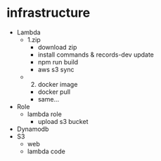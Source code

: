 # infrastructure

- Lambda
    - 1.zip
        - download zip
        - install commands & records-dev update
        - npm run build
        - aws s3 sync
    - 2. docker image
        - docker pull
        - same...
- Role
    - lambda role
        - upload s3 bucket
- Dynamodb
- S3
    - web
    - lambda code
